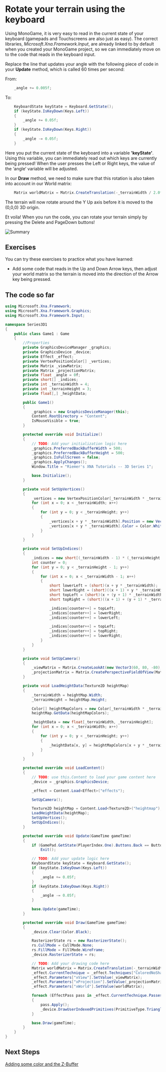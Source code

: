 # Rotate your terrain using the keyboard

Using MonoGame, it is very easy to read in the current state of your keyboard (gamepads and Touchscreens are also just as easy). The correct libraries, *Microsoft.Xna.Framework.Input*, are already linked to by default when you created your MonoGame project, so we can immediately move on to the code that reads in the keyboard input.

Replace the line that updates your angle with the following piece of code in your **Update** method, which is called 60 times per second:

From:

```csharp
    _angle += 0.005f;
```

To:

```csharp
    KeyboardState keyState = Keyboard.GetState();
    if (keyState.IsKeyDown(Keys.Left))
    {
        _angle += 0.05f;
    }
    if (keyState.IsKeyDown(Keys.Right))
    {
        _angle -= 0.05f;
    }
```

Here you put the current state of the keyboard into a variable **'keyState'**. Using this variable, you can immediately read out which keys are currently being pressed! When the user presses the Left or Right keys, the value of the ‘angle’ variable will be adjusted.

In our **Draw** method, we need to make sure that this rotation is also taken into account in our World matrix:

```csharp
    Matrix worldMatrix = Matrix.CreateTranslation(-_terrainWidth / 2.0f, 0, _terrainHeight / 2.0f) * Matrix.CreateRotationY(_angle);
```

The terrain will now rotate around the Y Up axis before it is moved to the (0,0,0) 3D origin.

Et voila! When you run the code, you can rotate your terrain simply by pressing the Delete and PageDown buttons!

![Summary](https://github.com/simondarksidej/XNAGameStudio/raw/archive/Images/Riemers/3DXNA1-09Keyboard1.gif?raw=true)

## Exercises

You can try these exercises to practice what you have learned:

* Add some code that reads in the Up and Down Arrow keys, then adjust your world matrix so the terrain is moved into the direction of the Arrow key being pressed.

## The code so far

```csharp
using Microsoft.Xna.Framework;
using Microsoft.Xna.Framework.Graphics;
using Microsoft.Xna.Framework.Input;

namespace Series3D1
{
    public class Game1 : Game
    {
        //Properties
        private GraphicsDeviceManager _graphics;
        private GraphicsDevice _device;
        private Effect _effect;
        private VertexPositionColor[] _vertices;
        private Matrix _viewMatrix;
        private Matrix _projectionMatrix;
        private float _angle = 0f;
        private short[] _indices;
        private int _terrainWidth = 4;
        private int _terrainHeight = 3;
        private float[,] _heightData;

        public Game1()
        {
            _graphics = new GraphicsDeviceManager(this);
            Content.RootDirectory = "Content";
            IsMouseVisible = true;
        }

        protected override void Initialize()
        {
            // TODO: Add your initialization logic here
            _graphics.PreferredBackBufferWidth = 500;
            _graphics.PreferredBackBufferHeight = 500;
            _graphics.IsFullScreen = false;
            _graphics.ApplyChanges();
            Window.Title = "Riemer's XNA Tutorials -- 3D Series 1";

            base.Initialize();
        }

        private void SetUpVertices()
        {
            _vertices = new VertexPositionColor[_terrainWidth * _terrainHeight];
            for (int x = 0; x < _terrainWidth; x++)
            {
                for (int y = 0; y < _terrainHeight; y++)
                {
                    _vertices[x + y * _terrainWidth].Position = new Vector3(x, _heightData[x, y], -y);
                    _vertices[x + y * _terrainWidth].Color = Color.White;
                }
            }
        }

        private void SetUpIndices()
        {
            _indices = new short[(_terrainWidth - 1) * (_terrainHeight - 1) * 6];
            int counter = 0;
            for (int y = 0; y < _terrainHeight - 1; y++)
            {
                for (int x = 0; x < _terrainWidth - 1; x++)
                {
                    short lowerLeft = (short)(x + y * _terrainWidth);
                    short lowerRight = (short)((x + 1) + y * _terrainWidth);
                    short topLeft = (short)(x + (y + 1) * _terrainWidth);
                    short topRight = (short)((x + 1) + (y + 1) * _terrainWidth);

                    _indices[counter++] = topLeft;
                    _indices[counter++] = lowerRight;
                    _indices[counter++] = lowerLeft;

                    _indices[counter++] = topLeft;
                    _indices[counter++] = topRight;
                    _indices[counter++] = lowerRight;
                }
            }
        }

        private void SetUpCamera()
        {
            _viewMatrix = Matrix.CreateLookAt(new Vector3(60, 80, -80), new Vector3(0, 0, 0), new Vector3(0, 1, 0));
            _projectionMatrix = Matrix.CreatePerspectiveFieldOfView(MathHelper.PiOver4, _device.Viewport.AspectRatio, 1.0f, 300.0f);
        }

        private void LoadHeightData(Texture2D heightMap)
        {
            _terrainWidth = heightMap.Width;
            _terrainHeight = heightMap.Height;

            Color[] heightMapColors = new Color[_terrainWidth * _terrainHeight];
            heightMap.GetData(heightMapColors);

            _heightData = new float[_terrainWidth, _terrainHeight];
            for (int x = 0; x < _terrainWidth; x++)
            {
                for (int y = 0; y < _terrainHeight; y++)
                {
                    _heightData[x, y] = heightMapColors[x + y * _terrainWidth].R / 5.0f;
                }
            }
        }

        protected override void LoadContent()
        {
            // TODO: use this.Content to load your game content here
            _device = _graphics.GraphicsDevice;

            _effect = Content.Load<Effect>("effects");

            SetUpCamera();

            Texture2D heightMap = Content.Load<Texture2D>("heightmap");
            LoadHeightData(heightMap);
            SetUpVertices();
            SetUpIndices();
        }

        protected override void Update(GameTime gameTime)
        {
            if (GamePad.GetState(PlayerIndex.One).Buttons.Back == ButtonState.Pressed || Keyboard.GetState().IsKeyDown(Keys.Escape))
                Exit();

            // TODO: Add your update logic here
            KeyboardState keyState = Keyboard.GetState();
            if (keyState.IsKeyDown(Keys.Left))
            {
                _angle += 0.05f;
            }
            if (keyState.IsKeyDown(Keys.Right))
            {
                _angle -= 0.05f;
            }

            base.Update(gameTime);
        }

        protected override void Draw(GameTime gameTime)
        {
            _device.Clear(Color.Black);

            RasterizerState rs = new RasterizerState();
            rs.CullMode = CullMode.None;
            rs.FillMode = FillMode.WireFrame;
            _device.RasterizerState = rs;

            // TODO: Add your drawing code here
            Matrix worldMatrix = Matrix.CreateTranslation(-_terrainWidth / 2.0f, 0, _terrainHeight / 2.0f) * Matrix.CreateRotationY(_angle);
            _effect.CurrentTechnique = _effect.Techniques["ColoredNoShading"];
            _effect.Parameters["xView"].SetValue(_viewMatrix);
            _effect.Parameters["xProjection"].SetValue(_projectionMatrix);
            _effect.Parameters["xWorld"].SetValue(worldMatrix);

            foreach (EffectPass pass in _effect.CurrentTechnique.Passes)
            {
                pass.Apply();
                _device.DrawUserIndexedPrimitives(PrimitiveType.TriangleList, _vertices, 0, _vertices.Length, _indices, 0, _indices.Length / 3, VertexPositionColor.VertexDeclaration);
            }

            base.Draw(gameTime);
        }
    }
}
```

## Next Steps

[Adding some color and the Z-Buffer](Riemers3DXNA1Terrain10colors)
